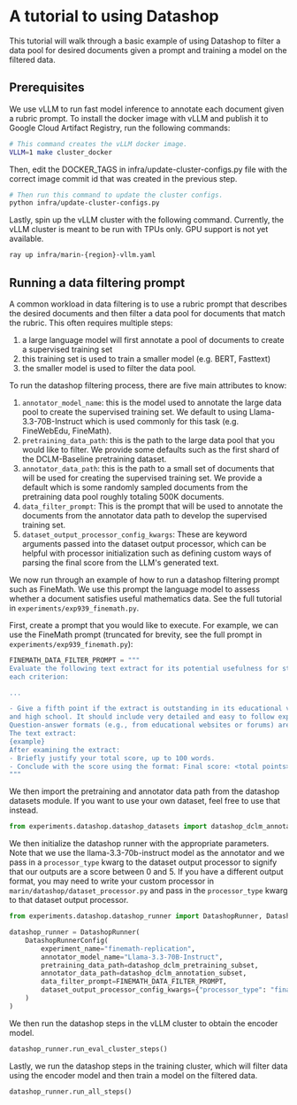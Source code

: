 # A tutorial to using Datashop

This tutorial will walk through a basic example of using Datashop to filter a data pool for desired documents given a prompt and training a model on the filtered data.

## Prerequisites

We use vLLM to run fast model inference to annotate each document given a rubric prompt. To install the docker image with vLLM and publish it to Google Cloud Artifact Registry, run the following commands:

```bash
# This command creates the vLLM docker image.
VLLM=1 make cluster_docker
```

Then, edit the DOCKER_TAGS in infra/update-cluster-configs.py file with the correct image commit id that was created in the previous step.

```bash
# Then run this command to update the cluster configs.
python infra/update-cluster-configs.py
```

Lastly, spin up the vLLM cluster with the following command. Currently, the vLLM cluster is meant to be run with TPUs only. GPU support is not yet available.
```bash
ray up infra/marin-{region}-vllm.yaml
```

## Running a data filtering prompt
A common workload in data filtering is to use a rubric prompt that describes the desired documents and then filter a data pool for documents that match the rubric. This often requires multiple steps:
1. a large language model will first annotate a pool of documents to create a supervised training set
2. this training set is used to train a smaller model (e.g. BERT, Fasttext)
3. the smaller model is used to filter the data pool.

To run the datashop filtering process, there are five main attributes to know:
1. `annotator_model_name`: this is the model used to annotate the large data pool to create the supervised training set. We default to using Llama-3.3-70B-Instruct which is used commonly for this task (e.g. FineWebEdu, FineMath).
2. `pretraining_data_path`: this is the path to the large data pool that you would like to filter. We provide some defaults such as the first shard of the DCLM-Baseline pretraining dataset.
3. `annotator_data_path`: this is the path to a small set of documents that will be used for creating the supervised training set. We provide a default which is some randomly sampled documents from the pretraining data pool roughly totaling 500K documents.
4. `data_filter_prompt`: This is the prompt that will be used to annotate the documents from the annotator data path to develop the supervised training set.
5. `dataset_output_processor_config_kwargs`: These are keyword arguments passed into the dataset output processor, which can be helpful with processor initialization such as defining custom ways of parsing the final score from the LLM's generated text.


We now run through an example of how to run a datashop filtering prompt such as FineMath. We use this prompt the language model to assess whether a document satisfies useful mathematics data. See the full tutorial in `experiments/exp939_finemath.py`.

First, create a prompt that you would like to execute. For example, we can use the FineMath prompt (truncated for brevity, see the full prompt in `experiments/exp939_finemath.py`):
```python
FINEMATH_DATA_FILTER_PROMPT = """
Evaluate the following text extract for its potential usefulness for studying mathematics up to high school and early undergraduate levels. Use the following 5-point scoring system described below. Points are accumulated based on the satisfaction of
each criterion:

...

- Give a fifth point if the extract is outstanding in its educational value for teaching and studying mathematics in middle school
and high school. It should include very detailed and easy to follow explanations.
Question-answer formats (e.g., from educational websites or forums) are acceptable if they meet the criteria.
The text extract:
{example}
After examining the extract:
- Briefly justify your total score, up to 100 words.
- Conclude with the score using the format: Final score: <total points>.
"""
```

We then import the pretraining and annotator data path from the datashop datasets module. If you want to use your own dataset, feel free to use that instead.
```python
from experiments.datashop.datashop_datasets import datashop_dclm_annotation_subset, datashop_dclm_pretraining_subset
```

We then initialize the datashop runner with the appropriate parameters. Note that we use the llama-3.3-70b-instruct model as the annotator and we pass in a `processor_type` kwarg to the dataset output processor to signify that our outputs are a score between 0 and 5. If you have a different output format, you may need to write your custom processor in `marin/datashop/dataset_processor.py` and pass in the `processor_type` kwarg to that dataset output processor.
```python
from experiments.datashop.datashop_runner import DatashopRunner, DatashopRunnerConfig

datashop_runner = DatashopRunner(
    DatashopRunnerConfig(
        experiment_name="finemath-replication",
        annotator_model_name="Llama-3.3-70B-Instruct",
        pretraining_data_path=datashop_dclm_pretraining_subset,
        annotator_data_path=datashop_dclm_annotation_subset,
        data_filter_prompt=FINEMATH_DATA_FILTER_PROMPT,
        dataset_output_processor_config_kwargs={"processor_type": "finalscore0-5"},
    )
)
```

We then run the datashop steps in the vLLM cluster to obtain the encoder model.
```python
datashop_runner.run_eval_cluster_steps()
```

Lastly, we run the datashop steps in the training cluster, which will filter data using the encoder model and then train a model on the filtered data.
```python
datashop_runner.run_all_steps()
```
